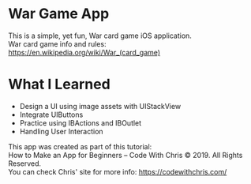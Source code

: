 # War Game App
This is a simple, yet fun, War card game iOS application.<br/>
War card game info and rules: https://en.wikipedia.org/wiki/War_(card_game)

# What I Learned
- Design a UI using image assets with UIStackView
- Integrate UIButtons
- Practice using IBActions and IBOutlet
- Handling User Interaction

This app was created as part of this tutorial:<br/>
How to Make an App for Beginners – Code With Chris © 2019. All Rights Reserved.<br/>
You can check Chris' site for more info: https://codewithchris.com/
